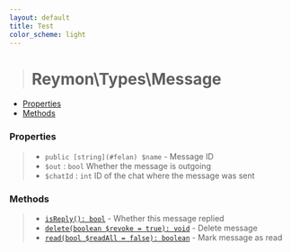 ```yaml
---
layout: default
title: Test
color_scheme: light
---
```

> # Reymon\Types\Message

- [Properties](#Properties)
- [Methods](#Methods)

### Properties
> - `public [string](#felan) $name` - Message ID
> - `$out` : `bool` Whether the message is outgoing
> - `$chatId` : `int` ID of the chat where the message was sent

### Methods
> - [`isReply(): bool`](#felan) - Whether this message replied
> - [`delete(boolean $revoke = true): void`](#felan) - Delete message
> - [`read(bool $readAll = false): boolean`](#felan) - Mark message as read
